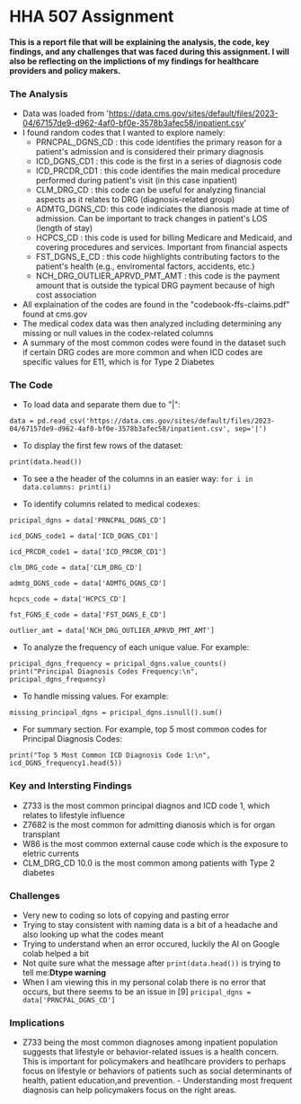 # HHA 507 Assignment
#### This is a report file that will be explaining the analysis, the code, key findings, and any challenges that was faced during this assignment. I will also be reflecting on the implictions of my findings for healthcare providers and policy makers.

### The Analysis
  - Data was loaded from 'https://data.cms.gov/sites/default/files/2023-04/67157de9-d962-4af0-bf0e-3578b3afec58/inpatient.csv'
  - I found random codes that I wanted to explore namely:
      - PRNCPAL_DGNS_CD : this code identifies the primary reason for a patient's admission and is considered their primary diagnosis
      - ICD_DGNS_CD1 : this code is the first in a series of diagnosis code
      - ICD_PRCDR_CD1 : this code identifies the main medical procedure performed during patient's visit (in this case inpatient)
      - CLM_DRG_CD : this code can be useful for analyzing financial aspects as it relates to DRG (diagnosis-related group)
      - ADMTG_DGNS_CD: this code indiciates the dianosis made at time of admission. Can be important to track changes in patient's LOS (length of stay)
      - HCPCS_CD : this code is used for billing Medicare and Medicaid, and covering procedures and services. Important from financial aspects
      - FST_DGNS_E_CD : this code hiighlights contributing factors to the patient's health (e.g., enviromental factors, accidents, etc.)
      - NCH_DRG_OUTLIER_APRVD_PMT_AMT : this code is the payment amount that is outside the typical DRG payment because of high cost association
  -  All explaination of the codes are found in the "codebook-ffs-claims.pdf" found at cms.gov
  -  The medical codex data was then analyzed including determining any missing or null values in the codex-related columns
  -  A summary of the most common codes were found in the dataset such if certain DRG codes are more common and when ICD codes are specific values for E11, which is for Type 2 Diabetes

### The Code
  - To load data and separate them due to "|":

 ` data = pd.read_csv('https://data.cms.gov/sites/default/files/2023-04/67157de9-d962-4af0-bf0e-3578b3afec58/inpatient.csv', sep='|') `

  - To display the first few rows of the dataset:

  `print(data.head()) `

  - To see a the header of the columns in an easier way:
    ` for i in data.columns:
      print(i) `
    
  -  To identify columns related to medical codexes:
 
`pricipal_dgns = data['PRNCPAL_DGNS_CD']`

 `icd_DGNS_code1 = data['ICD_DGNS_CD1'] `

`icd_PRCDR_code1 = data['ICD_PRCDR_CD1'] `

`clm_DRG_code = data['CLM_DRG_CD'] `

`admtg_DGNS_code = data['ADMTG_DGNS_CD'] `

`hcpcs_code = data['HCPCS_CD'] `

`fst_FGNS_E_code = data['FST_DGNS_E_CD'] `

`outlier_amt = data['NCH_DRG_OUTLIER_APRVD_PMT_AMT'] `
    
  -  To analyze the frequency of each unique value. For example:

`pricipal_dgns_frequency = pricipal_dgns.value_counts()
print("Principal Diagnosis Codes Frequency:\n", pricipal_dgns_frequency) `

  -  To handle missing values. For example:

`missing_principal_dgns = pricipal_dgns.isnull().sum() `

  -  For summary section. For example, top 5 most common codes for Principal Diagnosis Codes:

` print("Top 5 Most Common ICD Diagnosis Code 1:\n", icd_DGNS_frequency1.head(5)) `


### Key and Intersting Findings

  - Z733 is the most common principal diagnos and ICD code 1, which relates to lifestyle influence
  - Z7682 is the most common for admitting dianosis which is for organ transplant
  - W86 is the most common external cause code which is the exposure to eletric currents
  - CLM_DRG_CD 10.0 is the most common among patients with Type 2 diabetes


### Challenges 

  - Very new to coding so lots of copying and pasting error
  - Trying to stay consistent with naming data is a bit of a headache and also looking up what the codes meant
  - Trying to understand when an error occured, luckily the AI on Google colab helped a bit
  - Not quite sure what the message after `print(data.head())` is trying to tell me:**Dtype warning**
  - When I am viewing this in my personal colab there is no error that occurs, but there seems to be an issue in [9] ` pricipal_dgns = data['PRNCPAL_DGNS_CD'] `

### Implications
  -  Z733 being the most common diagnoses among inpatient population suggests that lifestyle or behavior-related issues is a health concern. This is important for policymakers and heatlhcare providers to perhaps focus on lifestyle or behaviors of patients such as social determinants of health, patient education,and prevention.
    - Understanding most frequent diagnosis can help policymakers focus on the right areas.










